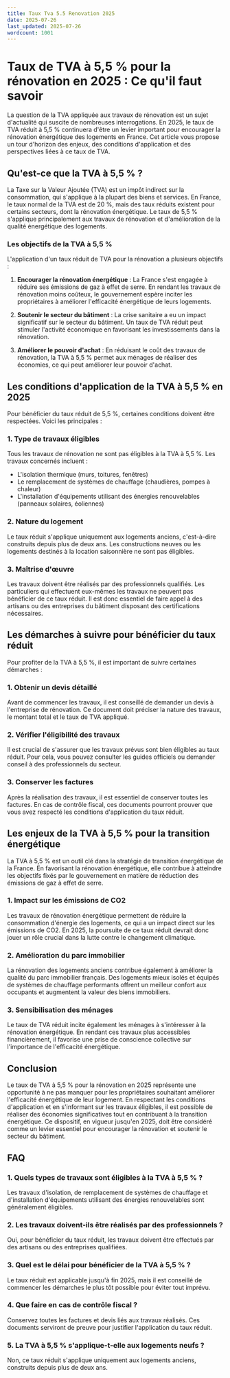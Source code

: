 ```yaml
---
title: Taux Tva 5.5 Renovation 2025
date: 2025-07-26
last_updated: 2025-07-26
wordcount: 1001
---
```


# Taux de TVA à 5,5 % pour la rénovation en 2025 : Ce qu'il faut savoir

La question de la TVA appliquée aux travaux de rénovation est un sujet d'actualité qui suscite de nombreuses interrogations. En 2025, le taux de TVA réduit à 5,5 % continuera d'être un levier important pour encourager la rénovation énergétique des logements en France. Cet article vous propose un tour d'horizon des enjeux, des conditions d'application et des perspectives liées à ce taux de TVA.

## Qu'est-ce que la TVA à 5,5 % ?

La Taxe sur la Valeur Ajoutée (TVA) est un impôt indirect sur la consommation, qui s'applique à la plupart des biens et services. En France, le taux normal de la TVA est de 20 %, mais des taux réduits existent pour certains secteurs, dont la rénovation énergétique. Le taux de 5,5 % s'applique principalement aux travaux de rénovation et d'amélioration de la qualité énergétique des logements.

### Les objectifs de la TVA à 5,5 %

L'application d'un taux réduit de TVA pour la rénovation a plusieurs objectifs :

1. **Encourager la rénovation énergétique** : La France s'est engagée à réduire ses émissions de gaz à effet de serre. En rendant les travaux de rénovation moins coûteux, le gouvernement espère inciter les propriétaires à améliorer l'efficacité énergétique de leurs logements.

2. **Soutenir le secteur du bâtiment** : La crise sanitaire a eu un impact significatif sur le secteur du bâtiment. Un taux de TVA réduit peut stimuler l'activité économique en favorisant les investissements dans la rénovation.

3. **Améliorer le pouvoir d'achat** : En réduisant le coût des travaux de rénovation, la TVA à 5,5 % permet aux ménages de réaliser des économies, ce qui peut améliorer leur pouvoir d'achat.

## Les conditions d'application de la TVA à 5,5 % en 2025

Pour bénéficier du taux réduit de 5,5 %, certaines conditions doivent être respectées. Voici les principales :

### 1. Type de travaux éligibles

Tous les travaux de rénovation ne sont pas éligibles à la TVA à 5,5 %. Les travaux concernés incluent :

- L'isolation thermique (murs, toitures, fenêtres)
- Le remplacement de systèmes de chauffage (chaudières, pompes à chaleur)
- L'installation d'équipements utilisant des énergies renouvelables (panneaux solaires, éoliennes)

### 2. Nature du logement

Le taux réduit s'applique uniquement aux logements anciens, c'est-à-dire construits depuis plus de deux ans. Les constructions neuves ou les logements destinés à la location saisonnière ne sont pas éligibles.

### 3. Maîtrise d'œuvre

Les travaux doivent être réalisés par des professionnels qualifiés. Les particuliers qui effectuent eux-mêmes les travaux ne peuvent pas bénéficier de ce taux réduit. Il est donc essentiel de faire appel à des artisans ou des entreprises du bâtiment disposant des certifications nécessaires.

## Les démarches à suivre pour bénéficier du taux réduit

Pour profiter de la TVA à 5,5 %, il est important de suivre certaines démarches :

### 1. Obtenir un devis détaillé

Avant de commencer les travaux, il est conseillé de demander un devis à l'entreprise de rénovation. Ce document doit préciser la nature des travaux, le montant total et le taux de TVA appliqué.

### 2. Vérifier l'éligibilité des travaux

Il est crucial de s'assurer que les travaux prévus sont bien éligibles au taux réduit. Pour cela, vous pouvez consulter les guides officiels ou demander conseil à des professionnels du secteur.

### 3. Conserver les factures

Après la réalisation des travaux, il est essentiel de conserver toutes les factures. En cas de contrôle fiscal, ces documents pourront prouver que vous avez respecté les conditions d'application du taux réduit.

## Les enjeux de la TVA à 5,5 % pour la transition énergétique

La TVA à 5,5 % est un outil clé dans la stratégie de transition énergétique de la France. En favorisant la rénovation énergétique, elle contribue à atteindre les objectifs fixés par le gouvernement en matière de réduction des émissions de gaz à effet de serre.

### 1. Impact sur les émissions de CO2

Les travaux de rénovation énergétique permettent de réduire la consommation d'énergie des logements, ce qui a un impact direct sur les émissions de CO2. En 2025, la poursuite de ce taux réduit devrait donc jouer un rôle crucial dans la lutte contre le changement climatique.

### 2. Amélioration du parc immobilier

La rénovation des logements anciens contribue également à améliorer la qualité du parc immobilier français. Des logements mieux isolés et équipés de systèmes de chauffage performants offrent un meilleur confort aux occupants et augmentent la valeur des biens immobiliers.

### 3. Sensibilisation des ménages

Le taux de TVA réduit incite également les ménages à s'intéresser à la rénovation énergétique. En rendant ces travaux plus accessibles financièrement, il favorise une prise de conscience collective sur l'importance de l'efficacité énergétique.

## Conclusion

Le taux de TVA à 5,5 % pour la rénovation en 2025 représente une opportunité à ne pas manquer pour les propriétaires souhaitant améliorer l'efficacité énergétique de leur logement. En respectant les conditions d'application et en s'informant sur les travaux éligibles, il est possible de réaliser des économies significatives tout en contribuant à la transition énergétique. Ce dispositif, en vigueur jusqu'en 2025, doit être considéré comme un levier essentiel pour encourager la rénovation et soutenir le secteur du bâtiment.

## FAQ

### 1. Quels types de travaux sont éligibles à la TVA à 5,5 % ?

Les travaux d'isolation, de remplacement de systèmes de chauffage et d'installation d'équipements utilisant des énergies renouvelables sont généralement éligibles.

### 2. Les travaux doivent-ils être réalisés par des professionnels ?

Oui, pour bénéficier du taux réduit, les travaux doivent être effectués par des artisans ou des entreprises qualifiées.

### 3. Quel est le délai pour bénéficier de la TVA à 5,5 % ?

Le taux réduit est applicable jusqu'à fin 2025, mais il est conseillé de commencer les démarches le plus tôt possible pour éviter tout imprévu.

### 4. Que faire en cas de contrôle fiscal ?

Conservez toutes les factures et devis liés aux travaux réalisés. Ces documents serviront de preuve pour justifier l'application du taux réduit.

### 5. La TVA à 5,5 % s'applique-t-elle aux logements neufs ?

Non, ce taux réduit s'applique uniquement aux logements anciens, construits depuis plus de deux ans.